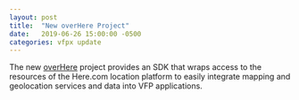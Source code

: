 ```yaml
---
layout: post
title:  "New overHere Project"
date:   2019-06-26 15:00:00 -0500
categories: vfpx update
---
```


The new [overHere](https://github.com/atlopes/overHere) project provides an SDK that wraps access to the resources of the Here.com location platform to easily integrate mapping and geolocation services and data into VFP applications.